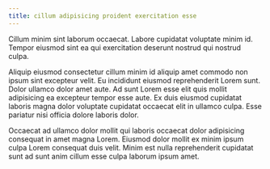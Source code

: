 ```yaml
---
title: cillum adipisicing proident exercitation esse
---
```


Cillum minim sint laborum occaecat. Labore cupidatat voluptate minim id. Tempor eiusmod sint ea qui exercitation deserunt nostrud qui nostrud culpa.

Aliquip eiusmod consectetur cillum minim id aliquip amet commodo non ipsum sint excepteur velit. Eu incididunt eiusmod reprehenderit Lorem sunt. Dolor ullamco dolor amet aute. Ad sunt Lorem esse elit quis mollit adipisicing ea excepteur tempor esse aute. Ex duis eiusmod cupidatat laboris magna dolor voluptate cupidatat occaecat elit in ullamco culpa. Esse pariatur nisi officia dolore laboris dolor.

Occaecat ad ullamco dolor mollit qui laboris occaecat dolor adipisicing consequat in amet magna Lorem. Eiusmod dolor mollit ex minim ipsum culpa Lorem consequat duis velit. Minim est nulla reprehenderit cupidatat sunt ad sunt anim cillum esse culpa laborum ipsum amet.